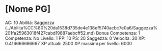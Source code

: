 # [Nome PG]

AC: 10
Abilità: Saggezza (../Abilita%CC%80%20da1538d735de4e138ef5740acbc7e0a6/Saggezza%201fa25963018f427cabd19887aebcff52.md)
Bonus Competenza: 1
Competenza: No
Livello: 1
PP: 10
PS: 20
Saggezza: 0
Velocità: 30
XP: 0.416666666667
XP attuali: 2500
XP massimi per livello: 6000